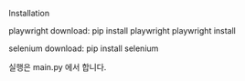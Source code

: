 Installation

playwright download: 
 pip install playwright
 playwright install

selenium download:
 pip install selenium

실행은 main.py 에서 합니다.

